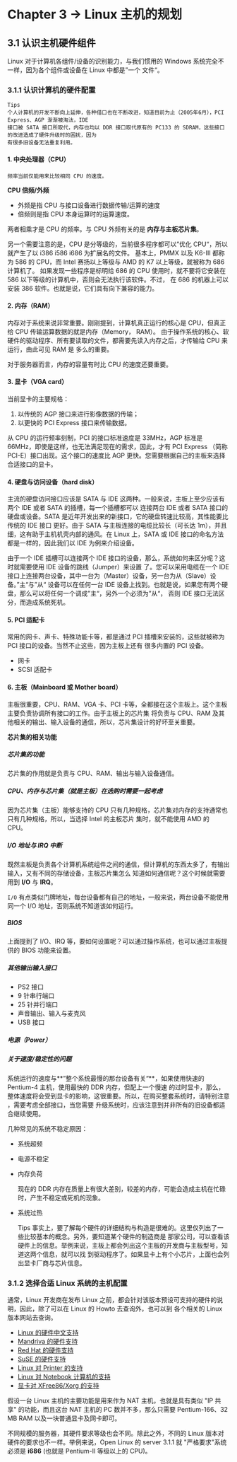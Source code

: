 # Chapter 3 -> Linux 主机的规划

## 3.1 认识主机硬件组件
Linux 对于计算机各组件/设备的识别能力，与我们惯用的 Windows 系统完全不一样，因为各个组件或设备在 Linux 中都是”一个
文件“。

### 3.1.1 认识计算机的硬件配置

	Tips
	个人计算机的开发不断向上延伸，各种借口也在不断改进，知道目前为止（2005年6月），PCI Express、AGP 渐渐被淘汰，IDE
	接口被 SATA 接口所取代，内存也均以 DDR 接口取代原有的 PC133 的 SDRAM，这些接口的改进造成了硬件升级时的困扰，因为
	有很多旧设备无法重复利用。

#### 1. 中央处理器（CPU）

	频率当前仅能用来比较相同 CPU 的速度。

**CPU 倍频/外频**

* 外频是指 CPU 与接口设备进行数据传输/运算的速度
* 倍频则是指 CPU 本身运算时的运算速度。

两者相乘才是 CPU 的频率。与 CPU 外频有关的是 **内存与主板芯片集**。

另一个需要注意的是，CPU 是分等级的，当前很多程序都可以”优化 CPU“，所以就产生了以 i386 i586 i686 为扩展名的文件。
基本上，PMMX 以及 K6-III 都称为 586 的 CPU，而 Intel 赛扬以上等级与 AMD 的 K7 以上等级，就被称为 686 计算机了。
如果发现一些程序是标明给 686 的 CPU 使用时，就不要将它安装在 586 以下等级的计算机中，否则会无法执行该软件。不过，
在 686 的机器上可以安装 386 软件。也就是说，它们具有向下兼容的能力。

#### 2. 内存（RAM）
内存对于系统来说非常重要。刚刚提到，计算机真正运行的核心是 CPU，但真正给 CPU 传输运算数据的就是内存（Memory， RAM）。
由于操作系统的核心、软硬件的驱动程序、所有要读取的文件，都需要先读入内存之后，才传输给 CPU 来运行，由此可见 RAM 是
多么的重要。

对于服务器而言，内存的容量有时比 CPU 的速度还要重要。

#### 3. 显卡（VGA card）
当前显卡的主要规格：
1. 以传统的 AGP 接口来进行影像数据的传输；
2. 以更快的 PCI Express 接口来传输数据。

从 CPU 的运行频率刻制，PCI 的接口标准速度是 33MHz，AGP 标准是 66MHz，即使是这样，也无法满足现在的需求，因此，才有 
PCI Express （简称 PCI-E）接口出现。这个接口的速度比 AGP 更快。您需要根据自己的主板来选择合适接口的显卡。

#### 4. 硬盘与访问设备（hard disk）
主流的硬盘访问接口应该是 SATA 与 IDE 这两种。一般来说，主板上至少应该有两个 IDE 或者 SATA 的插槽，每一个插槽都可以
连接两台 IDE 或者 SATA 接口的硬盘或设备。SATA 是近年开发出来的新接口，它的硬盘转速比较高，其性能要比传统的 IDE 接口
更好。由于 SATA 与主板连接的电缆比较长（可长达 1m），并且细，这有助于主机机壳内部的通风。在 Linux 上，SATA 或 IDE 
接口的命名方法都是一样的，因此我们以 IDE 为例来介绍设备。

由于一个 IDE 插槽可以连接两个 IDE 接口的设备，那么，系统如何来区分呢？这时就需要使用 IDE 设备的跳线（Jumper）来设置
了。您可以采用电缆在一个 IDE 接口上连接两台设备，其中一台为（Master）设备，另一台为从（Slave）设备。”主“与”从“
设备可以在任何一台 IDE 设备上找到。也就是说，如果您有两个硬盘，那么可以将任何一个调成”主“，另外一个必须为”从“，
否则 IDE 接口无法区分，而造成系统死机。

#### 5. PCI 适配卡
常用的网卡、声卡、特殊功能卡等，都是通过 PCI 插槽来安装的，这些就被称为 PCI 接口的设备。当然不止这些，因为主板上还有
很多内置的 PCI 设备。
* 网卡
* SCSI 适配卡

#### 6. 主板（Mainboard 或 Mother board）
主板很重要，CPU、RAM、VGA 卡、PCI 卡等，全都接在这个主板上。这个主板主要负责协调所有接口的工作。由于主板上的芯片集
将负责与 CPU、RAM 及其他相关的输出、输入设备的通信，所以，芯片集设计的好坏至关重要。

**芯片集的相关功能**
##### 芯片集的功能
芯片集的作用就是负责与 CPU、RAM、输出与输入设备通信。

##### CPU、内存与芯片集（就是主板）在选购时需要一起考虑
因为芯片集（主板）能够支持的 CPU 只有几种规格，芯片集对内存的支持通常也只有几种规格，所以，当选择 Intel 的主板芯片
集时，就不能使用 AMD 的 CPU。

##### I/O 地址与 IRQ 中断
既然主板是负责各个计算机系统组件之间的通信，但计算机的东西太多了，有输出输入，又有不同的存储设备，主板芯片集怎么
知道如何通信呢？这个时候就需要用到 **I/O** 与 **IRQ**。

`I/O` 有点类似门牌地址，每台设备都有自己的地址，一般来说，两台设备不能使用同一个 I/O 地址，否则系统不知道该如何运行。

##### BIOS 
上面提到了 I/O、IRQ 等，要如何设置呢？可以通过操作系统，也可以通过主板提供的 BIOS 功能来设置。

##### 其他输出输入接口
* PS2 接口
* 9 针串行端口
* 25 针并行端口
* 声音输出、输入与麦克风
* USB 接口

##### 电源（Power）

##### 关于速度/稳定性的问题
系统运行的速度与**”整个系统最慢的那台设备有关“**，如果使用快速的 Pentium-4 主机，使用最快的 DDR 内存，但配上一个慢速
的过时显卡，那么，整体速度将会受到显卡的影响，这很重要。所以，在购买整套系统时，请特别注意 ，需要考虑全部接口，当您需要
升级系统时，应该注意到并非所有的旧设备都适合继续使用。

几种常见的系统不稳定原因：
* 系统超频
* 电源不稳定
* 内存负荷

	现在的 DDR 内存在质量上有很大差别，较差的内存，可能会造成主机在忙碌时，产生不稳定或死机的现象。

* 系统过热


	Tips
	事实上，要了解每个硬件的详细结构与构造是很难的。这里仅列出了一些比较基本的概念。另外，要知道某个硬件的制造商是
	那家公司，可以查看该硬件上的信息。举例来说，主板上都会列出这个主板的开发商与主板型号，知道这两个信息，就可以找
	到驱动程序了。如果显卡上有个小芯片，上面也会列出显卡厂商与芯片信息。

### 3.1.2 选择合适 Linux 系统的主机配置
通常，Linux 开发商在发布 Linux 之前，都会针对该版本预设可支持的硬件的说明，因此，除了可以在 Linux 的 Howto 去查询外，也可以到
各个相关的 Linux 版本网站去查询。

* [Linux 的硬件中文支持](http://www.linux.org.tw/CLDP/HOWTO/hardware.html#hardware)
* [Mandriva 的硬件支持](http://www.linux-mandrake.com/en/hardware.php3)
* [Red Hat 的硬件支持](http://hardware.redhat.com/hcl/?pagename=hcl)
* [SuSE 的硬件支持](http://hardwaredb.suse.de/index.php?LANG=en_UK)
* [Linux 对 Printer 的支持](http://www.linuxprinting.org)
* [Linux 对 Notebook 计算机的支持](http://www.linux-laptop.net/)
* [显卡对 XFree86/Xorg 的支持](http://www.linuxhardware.org/)

假设一台 Linux 主机的主要功能是用来作为 NAT 主机，也就是具有类似 "IP 共享" 的功能，而且这台 NAT 主机的 PC 数并不多，那么只需要
Pentium-166、32 MB RAM 以及一块普通显卡及网卡即可。

不同规模的服务器，其硬件要求等级也会不同。除此之外，不同的 Linux 版本对硬件的要求也不一样。举例来说，Open Linux 的 server 3.1.1 就
"严格要求"系统必须是 **i686** (也就是 Pentium-II 等级以上的 CPU)。


